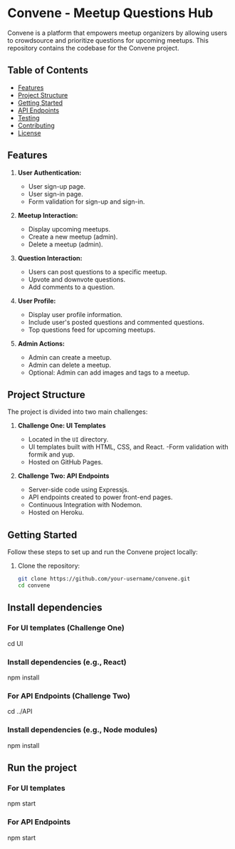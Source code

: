 
# Convene - Meetup Questions Hub

Convene is a platform that empowers meetup organizers by allowing users to crowdsource and prioritize questions for upcoming meetups. This repository contains the codebase for the Convene project.

## Table of Contents
- [Features](#features)
- [Project Structure](#project-structure)
- [Getting Started](#getting-started)
- [API Endpoints](#api-endpoints)
- [Testing](#testing)
- [Contributing](#contributing)
- [License](#license)

## Features

1. **User Authentication:**
   - User sign-up page.
   - User sign-in page.
   - Form validation for sign-up and sign-in.

2. **Meetup Interaction:**
   - Display upcoming meetups.
   - Create a new meetup (admin).
   - Delete a meetup (admin).

3. **Question Interaction:**
   - Users can post questions to a specific meetup.
   - Upvote and downvote questions.
   - Add comments to a question.

4. **User Profile:**
   - Display user profile information.
   - Include user's posted questions and commented questions.
   - Top questions feed for upcoming meetups.

5. **Admin Actions:**
   - Admin can create a meetup.
   - Admin can delete a meetup.
   - Optional: Admin can add images and tags to a meetup.

## Project Structure

The project is divided into two main challenges:
1. **Challenge One: UI Templates**
   - Located in the `UI` directory.
   - UI templates built with HTML, CSS, and React.
    -Form validation with formik and yup.
   - Hosted on GitHub Pages.

2. **Challenge Two: API Endpoints**
   - Server-side code using Expressjs.
   - API endpoints created to power front-end pages.
   - Continuous Integration with Nodemon.
   -  Hosted on Heroku.

## Getting Started

Follow these steps to set up and run the Convene project locally:

1. Clone the repository:
   ```bash
   git clone https://github.com/your-username/convene.git
   cd convene

## Install dependencies

### For UI templates (Challenge One)
cd UI
### Install dependencies (e.g., React)
npm install

### For API Endpoints (Challenge Two)
cd ../API
### Install dependencies (e.g., Node modules)
npm install

## Run the project
### For UI templates
npm start

### For API Endpoints
npm start
